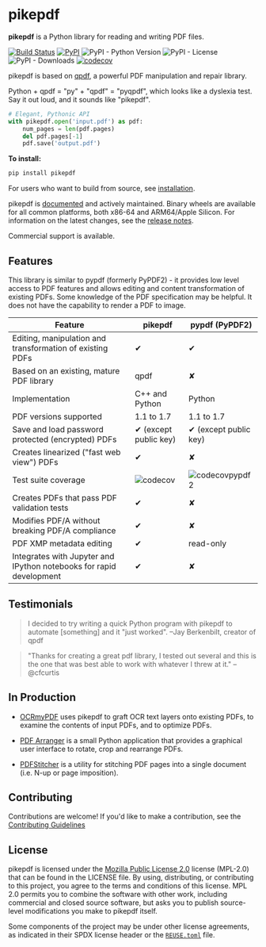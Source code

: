 <!-- SPDX-FileCopyrightText: 2022 James R. Barlow -->
<!-- SPDX-License-Identifier: MPL-2.0 -->

# pikepdf

**pikepdf** is a Python library for reading and writing PDF files.

[![Build Status](https://github.com/pikepdf/pikepdf/actions/workflows/build.yml/badge.svg)](https://github.com/pikepdf/pikepdf/actions/workflows/build.yml) [![PyPI](https://img.shields.io/pypi/v/pikepdf.svg)](https://pypi.org/project/pikepdf/) ![PyPI - Python Version](https://img.shields.io/pypi/pyversions/pikepdf)  ![PyPI - License](https://img.shields.io/pypi/l/pikepdf) ![PyPI - Downloads](https://img.shields.io/pypi/dm/pikepdf)  [![codecov](https://codecov.io/gh/pikepdf/pikepdf/branch/main/graph/badge.svg?token=8FJ755317J)](https://codecov.io/gh/pikepdf/pikepdf)

pikepdf is based on [qpdf](https://github.com/qpdf/qpdf), a powerful PDF manipulation and repair library.

Python + qpdf = "py" + "qpdf" = "pyqpdf", which looks like a dyslexia test. Say it out loud, and it sounds like "pikepdf".

```python
# Elegant, Pythonic API
with pikepdf.open('input.pdf') as pdf:
    num_pages = len(pdf.pages)
    del pdf.pages[-1]
    pdf.save('output.pdf')
```

**To install:**

```bash
pip install pikepdf
```

For users who want to build from source, see [installation](https://pikepdf.readthedocs.io/en/latest/source_build.html).

pikepdf is [documented](https://pikepdf.readthedocs.io/en/latest/index.html) and actively maintained. Binary wheels are available for all common platforms, both x86-64 and ARM64/Apple Silicon. For information on the latest changes, see the [release notes](https://pikepdf.readthedocs.io/en/latest/releasenotes/index.html).

Commercial support is available.

## Features

This library is similar to pypdf (formerly PyPDF2) - it provides low level access to PDF features and allows editing and content transformation of existing PDFs. Some knowledge of the PDF specification may be helpful. It does not have the capability to render a PDF to image.

| **Feature**                                                         | **pikepdf**           | **pypdf** (PyPDF2)                        |
| ------------------------------------------------------------------- |-----------------------| ----------------------------------------- |
| Editing, manipulation and transformation of existing PDFs           | ✔                     | ✔                                         |
| Based on an existing, mature PDF library                            | qpdf                  | ✘                                         |
| Implementation                                                      | C++ and Python        | Python                                    |
| PDF versions supported                                              | 1.1 to 1.7            | 1.1 to 1.7                                |
| Save and load password protected (encrypted) PDFs                   | ✔ (except public key) | ✔ (except public key)                     |
| Creates linearized ("fast web view") PDFs                           | ✔                     | ✘                                         |
| Test suite coverage                                                 | ![codecov][codecov]   | ![codecovpypdf2][codecovpypdf]            |
| Creates PDFs that pass PDF validation tests                         | ✔                     | ✘                                         |
| Modifies PDF/A without breaking PDF/A compliance                    | ✔                     | ✘                                         |
| PDF XMP metadata editing                                            | ✔                     | read-only                                 |
| Integrates with Jupyter and IPython notebooks for rapid development | ✔                     | ✘                                         |

[codecov]: https://codecov.io/gh/pikepdf/pikepdf/branch/main/graph/badge.svg?token=8FJ755317J

[codecovpypdf]: https://codecov.io/gh/py-pdf/pypdf/branch/main/graph/badge.svg?token=id42cGNZ5Z

## Testimonials

> I decided to try writing a quick Python program with pikepdf to automate [something] and it "just worked". –Jay Berkenbilt, creator of qpdf

> "Thanks for creating a great pdf library, I tested out several and this is the one that was best able to work with whatever I threw at it." –@cfcurtis

## In Production

* [OCRmyPDF](https://github.com/ocrmypdf/OCRmyPDF) uses pikepdf to graft OCR text layers onto existing PDFs, to examine the contents of input PDFs, and to optimize PDFs.

* [PDF Arranger](https://github.com/jeromerobert/pdfarranger) is a small Python application that provides a graphical user interface to rotate, crop and rearrange PDFs.

* [PDFStitcher](https://github.com/cfcurtis/sewingutils) is a utility for stitching PDF pages into a single document (i.e. N-up or page imposition).

## Contributing

Contributions are welcome! If you'd like to make a contribution, see the [Contributing Guidelines](https://pikepdf.readthedocs.io/en/latest/references/contributing.html)

## License

pikepdf is licensed under the [Mozilla Public License 2.0](https://www.mozilla.org/en-US/MPL/2.0/) license (MPL-2.0) that can be found in the LICENSE file. By using, distributing, or contributing to this project, you agree to the terms and conditions of this license. MPL 2.0 permits you to combine the software with other work, including commercial and closed source software, but asks you to publish source-level modifications you make to pikepdf itself.

Some components of the project may be under other license agreements, as indicated in their SPDX license header or the [`REUSE.toml`](REUSE.toml) file.
